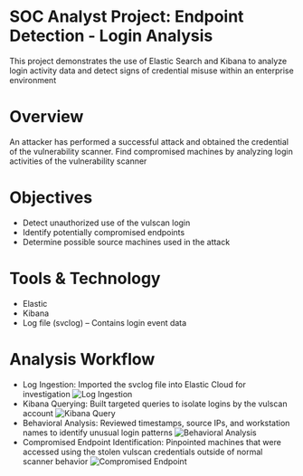 # SOC Analyst Project: Endpoint Detection - Login Analysis

This project demonstrates the use of Elastic Search and Kibana to analyze login activity data and detect signs of credential misuse within an enterprise environment

# Overview

An attacker has performed a successful attack and obtained the credential of the vulnerability scanner. 
Find compromised machines by analyzing login activities of the vulnerability scanner

# Objectives

* Detect unauthorized use of the vulscan login
* Identify potentially compromised endpoints
* Determine possible source machines used in the attack

# Tools & Technology

* Elastic
* Kibana
* Log file (svclog) – Contains login event data

# Analysis Workflow

* Log Ingestion: Imported the svclog file into Elastic Cloud for investigation
 ![Log Ingestion](images/IngestLog.png)
* Kibana Querying: Built targeted queries to isolate logins by the vulscan account
 ![Kibana Query](images/kibana_query.png)
* Behavioral Analysis: Reviewed timestamps, source IPs, and workstation names to identify unusual login patterns
   ![Behavioral Analysis](images/behavioral_analysis.png)
* Compromised Endpoint Identification:  Pinpointed machines that were accessed using the stolen vulscan credentials outside of normal scanner behavior
  ![Compromised Endpoint](images/compromised_endpoint.png)
